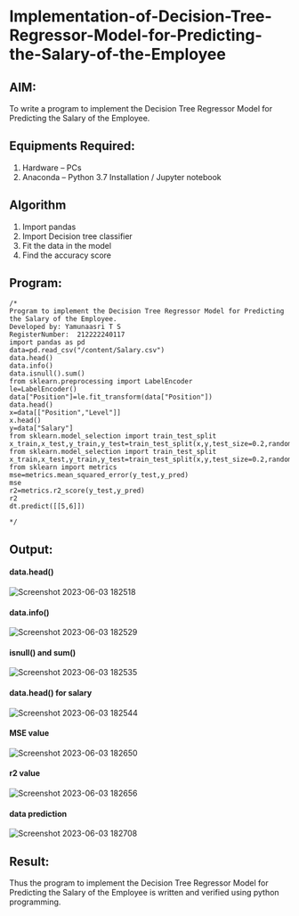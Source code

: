 # Implementation-of-Decision-Tree-Regressor-Model-for-Predicting-the-Salary-of-the-Employee

## AIM:
To write a program to implement the Decision Tree Regressor Model for Predicting the Salary of the Employee.

## Equipments Required:
1. Hardware – PCs
2. Anaconda – Python 3.7 Installation / Jupyter notebook

## Algorithm
1. Import pandas
2. Import Decision tree classifier
3. Fit the data in the model
4. Find the accuracy score

## Program:
```
/*
Program to implement the Decision Tree Regressor Model for Predicting the Salary of the Employee.
Developed by: Yamunaasri T S
RegisterNumber:  212222240117
import pandas as pd
data=pd.read_csv("/content/Salary.csv")
data.head()
data.info()
data.isnull().sum()
from sklearn.preprocessing import LabelEncoder
le=LabelEncoder()
data["Position"]=le.fit_transform(data["Position"])
data.head()
x=data[["Position","Level"]]
x.head()
y=data["Salary"]
from sklearn.model_selection import train_test_split
x_train,x_test,y_train,y_test=train_test_split(x,y,test_size=0.2,random_state=2)
from sklearn.model_selection import train_test_split
x_train,x_test,y_train,y_test=train_test_split(x,y,test_size=0.2,random_state=2)
from sklearn import metrics
mse=metrics.mean_squared_error(y_test,y_pred) 
mse
r2=metrics.r2_score(y_test,y_pred)
r2
dt.predict([[5,6]])

*/
```

## Output:
#### data.head()
![Screenshot 2023-06-03 182518](https://github.com/Yamunaasri/Implementation-of-Decision-Tree-Regressor-Model-for-Predicting-the-Salary-of-the-Employee/assets/115707860/74928a7e-5490-4f21-a455-081786ea5ce3)

#### data.info()
![Screenshot 2023-06-03 182529](https://github.com/Yamunaasri/Implementation-of-Decision-Tree-Regressor-Model-for-Predicting-the-Salary-of-the-Employee/assets/115707860/ca791c21-ecb7-4869-95a4-3b833cc925e3)

#### isnull() and sum()
![Screenshot 2023-06-03 182535](https://github.com/Yamunaasri/Implementation-of-Decision-Tree-Regressor-Model-for-Predicting-the-Salary-of-the-Employee/assets/115707860/e349e8a7-c2f3-4afe-9707-603ee307cd5b)

#### data.head() for salary 
![Screenshot 2023-06-03 182544](https://github.com/Yamunaasri/Implementation-of-Decision-Tree-Regressor-Model-for-Predicting-the-Salary-of-the-Employee/assets/115707860/fa80dab8-37c3-44c8-86ac-9301b2128636)

#### MSE value
![Screenshot 2023-06-03 182650](https://github.com/Yamunaasri/Implementation-of-Decision-Tree-Regressor-Model-for-Predicting-the-Salary-of-the-Employee/assets/115707860/d48a86c5-919c-47f2-8ffd-8ca51ca8687c)

#### r2 value
![Screenshot 2023-06-03 182656](https://github.com/Yamunaasri/Implementation-of-Decision-Tree-Regressor-Model-for-Predicting-the-Salary-of-the-Employee/assets/115707860/c9c2d65d-f9ff-4a10-9a8e-7270c067d025)

#### data prediction
![Screenshot 2023-06-03 182708](https://github.com/Yamunaasri/Implementation-of-Decision-Tree-Regressor-Model-for-Predicting-the-Salary-of-the-Employee/assets/115707860/d85ea21b-f01f-41f3-a913-3ddc60f01e82)
 
## Result:
Thus the program to implement the Decision Tree Regressor Model for Predicting the Salary of the Employee is written and verified using python programming.
